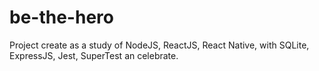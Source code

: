 # be-the-hero

Project create as a study of NodeJS, ReactJS, React Native, with SQLite, ExpressJS, Jest, SuperTest an celebrate.
